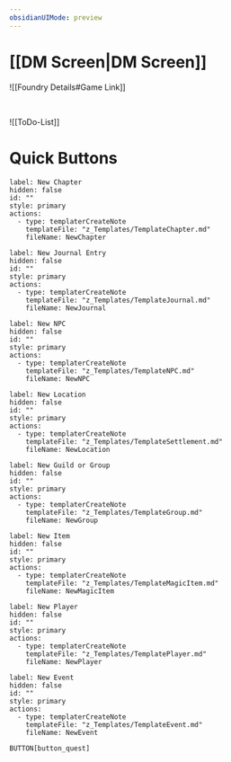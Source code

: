```yaml
---
obsidianUIMode: preview
---
```


# [[DM Screen|DM Screen]]
![[Foundry Details#Game Link]]

<br>

![[ToDo-List]]

# Quick Buttons


```meta-bind-button
label: New Chapter
hidden: false
id: ""
style: primary
actions:
  - type: templaterCreateNote
    templateFile: "z_Templates/TemplateChapter.md"
    fileName: NewChapter
```

```meta-bind-button
label: New Journal Entry
hidden: false
id: ""
style: primary
actions:
  - type: templaterCreateNote
    templateFile: "z_Templates/TemplateJournal.md"
    fileName: NewJournal
```

```meta-bind-button
label: New NPC
hidden: false
id: ""
style: primary
actions:
  - type: templaterCreateNote
    templateFile: "z_Templates/TemplateNPC.md"
    fileName: NewNPC
```

```meta-bind-button
label: New Location
hidden: false
id: ""
style: primary
actions:
  - type: templaterCreateNote
    templateFile: "z_Templates/TemplateSettlement.md"
    fileName: NewLocation
```

```meta-bind-button
label: New Guild or Group
hidden: false
id: ""
style: primary
actions:
  - type: templaterCreateNote
    templateFile: "z_Templates/TemplateGroup.md"
    fileName: NewGroup
```

```meta-bind-button
label: New Item
hidden: false
id: ""
style: primary
actions:
  - type: templaterCreateNote
    templateFile: "z_Templates/TemplateMagicItem.md"
    fileName: NewMagicItem
```

```meta-bind-button
label: New Player
hidden: false
id: ""
style: primary
actions:
  - type: templaterCreateNote
    templateFile: "z_Templates/TemplatePlayer.md"
    fileName: NewPlayer
```

```meta-bind-button
label: New Event
hidden: false
id: ""
style: primary
actions:
  - type: templaterCreateNote
    templateFile: "z_Templates/TemplateEvent.md"
    fileName: NewEvent
```

`BUTTON[button_quest]` 

